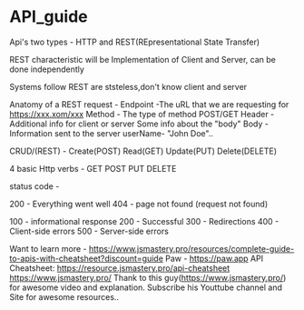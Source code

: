 # API_guide

Api's two types - HTTP and REST(REpresentational State Transfer)

REST characteristic will be Implementation of Client and Server, can be done independently

Systems follow REST are ststeless,don't know client and server

Anatomy of a REST request -
Endpoint  -The uRL that we are requesting for         https://xxx.xom/xxx
Method - The type of method                           POST/GET
Header - Additional info for client or server         Some info about the "body"
Body - Information sent to the server                 userName- "John Doe"..


CRUD/(REST) - Create(POST) Read(GET) Update(PUT) Delete(DELETE)

4 basic Http verbs - GET POST PUT DELETE

status code -

200 - Everything went well
404 - page not found (request not found)

100 - informational response
200 - Successful
300 - Redirections
400 - Client-side errors
500 - Server-side errors

Want to learn more -
https://www.jsmastery.pro/resources/complete-guide-to-apis-with-cheatsheet?discount=guide
Paw - https://paw.app
API Cheatsheet: https://resource.jsmastery.pro/api-cheatsheet
https://www.jsmastery.pro/
Thank to this guy(https://www.jsmastery.pro/) for awesome video and explanation. Subscribe his Youttube channel and Site for awesome resources..

